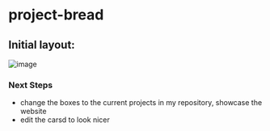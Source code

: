 # project-bread
## Initial layout:
![image](https://user-images.githubusercontent.com/66978846/228591617-df948458-b59c-4092-a4c6-08cc6278a87e.png)
### Next Steps
- change the boxes to the current projects in my repository, showcase the website
- edit the carsd to look nicer
